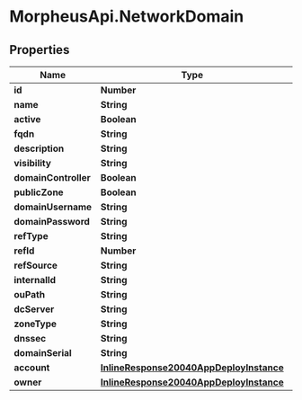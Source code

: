 # MorpheusApi.NetworkDomain

## Properties

Name | Type | Description | Notes
------------ | ------------- | ------------- | -------------
**id** | **Number** |  | [optional] 
**name** | **String** |  | [optional] 
**active** | **Boolean** |  | [optional] 
**fqdn** | **String** |  | [optional] 
**description** | **String** |  | [optional] 
**visibility** | **String** |  | [optional] 
**domainController** | **Boolean** |  | [optional] 
**publicZone** | **Boolean** |  | [optional] 
**domainUsername** | **String** |  | [optional] 
**domainPassword** | **String** |  | [optional] 
**refType** | **String** |  | [optional] 
**refId** | **Number** |  | [optional] 
**refSource** | **String** |  | [optional] 
**internalId** | **String** |  | [optional] 
**ouPath** | **String** |  | [optional] 
**dcServer** | **String** |  | [optional] 
**zoneType** | **String** |  | [optional] 
**dnssec** | **String** |  | [optional] 
**domainSerial** | **String** |  | [optional] 
**account** | [**InlineResponse20040AppDeployInstance**](InlineResponse20040AppDeployInstance.md) |  | [optional] 
**owner** | [**InlineResponse20040AppDeployInstance**](InlineResponse20040AppDeployInstance.md) |  | [optional] 


